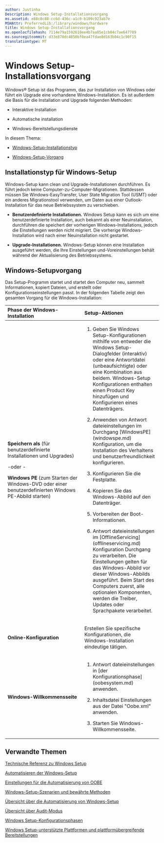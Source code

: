 ```yaml
---
author: Justinha
Description: Windows Setup-Installationsvorgang
ms.assetid: e88c0c88-cc6d-436c-a1c0-b109c923ab7e
MSHAttr: PreferredLib:/library/windows/hardware
title: Windows Setup-Installationsvorgang
ms.openlocfilehash: 7114e79a1592618ee4b7aa85e1cb04c7ae647789
ms.sourcegitcommit: d33e870dc4850bf0ea47fdae0d163b04c1c90f15
translationtype: MT
---
```

# <a name="windows-setup-installation-process"></a>Windows Setup-Installationsvorgang


Windows® Setup ist das Programm, das zur Installation von Windows oder führt ein Upgrade eine vorhandene Windows-Installation. Es ist außerdem die Basis für die Installation und Upgrade folgenden Methoden:

-   Interaktive Installation

-   Automatische installation

-   Windows-Bereitstellungsdienste

In diesem Thema:

-   [Windows-Setup-Installationstyp](#installationtypes)

-   [Windows-Setup-Vorgang](#windowssetupprocess)

## <a name="span-idinstallationtypesspanspan-idinstallationtypesspanspan-idinstallationtypesspan-windows-setup-installation-types"></a><span id="InstallationTypes"></span><span id="installationtypes"></span><span id="INSTALLATIONTYPES"></span>Installationstyp für Windows-Setup


Windows-Setup kann clean und Upgrade-Installationen durchführen. Es führt jedoch keine Computer-zu-Computer-Migrationen. Stattdessen müssen Sie Windows-EasyTransfer, User State Migration Tool (USMT) oder ein anderes Migrationstool verwenden, um Daten aus einer Outlook-Installation für das neue Betriebssystem zu verschieben.

-   **Benutzerdefinierte Installationen.** Windows Setup kann es sich um eine benutzerdefinierte Installation, auch bekannt als einer Neuinstallation, durchführen die speichert der vorherigen Windows-Installations, jedoch die Einstellungen werden nicht migriert. Die vorherige Windows-Installation wird nach einer Neuinstallation nicht gestartet.

-   **Upgrade-Installationen.** Windows-Setup können eine Installation ausgeführt werden, die Ihre Einstellungen und-Voreinstellungen behält während der Aktualisierung des Betriebssystems.

## <a name="span-idwindowssetupprocessspanspan-idwindowssetupprocessspanspan-idwindowssetupprocessspan-windows-setup-process"></a><span id="WindowsSetupProcess"></span><span id="windowssetupprocess"></span><span id="WINDOWSSETUPPROCESS"></span>Windows-Setupvorgang


Das Setup-Programm startet und startet den Computer neu, sammelt Informationen, kopiert Dateien, und erstellt oder Konfigurationseinstellungen passt. In der folgenden Tabelle zeigt den gesamten Vorgang für die Windows-Installation:

<table>
<colgroup>
<col width="50%" />
<col width="50%" />
</colgroup>
<thead>
<tr class="header">
<th align="left">Phase der Windows-Installation</th>
<th align="left">Setup-Aktionen</th>
</tr>
</thead>
<tbody>
<tr class="odd">
<td align="left"><p><strong>Speichern als</strong> (für benutzerdefinierte Installationen und Upgrades)</p>
<p>-oder -</p>
<p><strong>Windows PE</strong> (zum Starten der Windows-DVD oder einer benutzerdefinierten Windows PE-Abbild starten)</p></td>
<td align="left"><ol>
<li><p>Geben Sie Windows Setup-Konfigurationen mithilfe von entweder die Windows Setup-Dialogfelder (interaktiv) oder eine Antwortdatei (unbeaufsichtigte) oder eine Kombination aus beidem. Windows-Setup Konfigurationen enthalten einen Product Key hinzufügen und Konfigurieren eines Datenträgers.</p></li>
<li><p>Anwenden von Antwort dateieinstellungen im Durchgang [WindowsPE](windowspe.md) Konfiguration, um die Installation des Verhaltens und benutzerfreundlichkeit konfigurieren.</p></li>
<li><p>Konfigurieren Sie die Festplatte.</p></li>
<li><p>Kopieren Sie das Windows-Abbild auf den Datenträger.</p></li>
<li><p>Vorbereiten der Boot-Informationen.</p></li>
<li><p>Antwort dateieinstellungen im [OfflineServicing](offlineservicing.md) Konfiguration Durchgang zu verarbeiten. Die Einstellungen gelten für das Windows-Abbild vor dieser Windows-Abbilds ausgeführt. Beim Start des Computers zuerst, alle optionalen Komponenten, werden die Treiber, Updates oder Sprachpakete verarbeitet.</p></li>
</ol></td>
</tr>
<tr class="even">
<td align="left"><p><strong>Online-Konfiguration</strong></p></td>
<td align="left"><p>Erstellen Sie spezifische Konfigurationen, die Windows-Installation eindeutige tätigen.</p></td>
</tr>
<tr class="odd">
<td align="left"><p><strong>Windows-Willkommensseite</strong></p></td>
<td align="left"><ol>
<li><p>Antwort dateieinstellungen in [der Konfigurationsphase](oobesystem.md) anwenden.</p></li>
<li><p>Inhaltsdatei Einstellungen aus der Datei "Oobe.xml" anwenden.</p></li>
<li><p>Starten Sie Windows-Willkommensseite.</p></li>
</ol></td>
</tr>
</tbody>
</table>

 

## <a name="span-idrelatedtopicsspanrelated-topics"></a><span id="related_topics"></span>Verwandte Themen


[Technische Referenz zu Windows Setup](windows-setup-technical-reference.md)

[Automatisieren der Windows-Setup](automate-windows-setup.md)

[Einstellungen für die Automatisierung von OOBE](settings-for-automating-oobe.md)

[Windows-Setup-Szenarien und bewährte Methoden](windows-setup-scenarios-and-best-practices.md)

[Übersicht über die Automatisierung von Windows-Setup](windows-setup-automation-overview.md)

[Übersicht über Audit-Modus](audit-mode-overview.md)

[Windows Setup-Konfigurationsphasen](windows-setup-configuration-passes.md)

[Windows Setup-unterstützte Plattformen und plattformübergreifende Bereitstellungen](windows-setup-supported-platforms-and-cross-platform-deployments.md)

 

 






